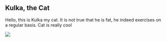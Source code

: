 ## Kulka, the Cat

Hello, this is Kulka my cat. It is not true that he is fat, he indeed exercises on a regular basis. 
Cat is really cool

![](kulka.jpeg)
